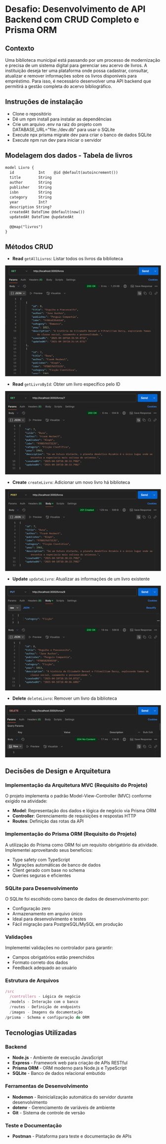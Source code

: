 # Desafio: Desenvolvimento de API Backend com CRUD Completo e Prisma ORM

## Contexto

Uma biblioteca municipal está passando por um processo de modernização e precisa de um sistema digital para gerenciar seu acervo de livros. A instituição deseja ter uma plataforma onde possa cadastrar, consultar, atualizar e remover informações sobre os livros disponíveis para empréstimo. Para isso, é necessário desenvolver uma API backend que permitirá a gestão completa do acervo bibliográfico.

## Instruções de instalação 

- Clone o repositório
- Dê um npm install para instalar as dependências
- Crie um arquivo .env na raiz do projeto com DATABASE_URL="file:./dev.db" para usar o SQLite
- Execute npx prisma migrate dev para criar o banco de dados SQLite
- Execute npm run dev para iniciar o servidor

## Modelagem dos dados - Tabela de livros

```prisma
model Livro {
  id           Int    @id @default(autoincrement())
  title        String
  author       String
  publisher    String
  isbn         String
  category     String
  year         Int?
  description String?
  createdAt DateTime @default(now())
  updatedAt DateTime @updatedAt

  @@map("livros")
}
```

## Métodos CRUD

- **Read** `getAllLivros`: Listar todos os livros da biblioteca

![Método getAll sendo aplicado no Postman](./src/images/metodo.getall.png)

- **Read** `getLivroById`: Obter um livro específico pelo ID

![Método getById sendo aplicado no Postman](./src/images/metodo.getbyid.png)

- **Create** `createLivro`: Adicionar um novo livro há biblioteca

![Método create sendo aplicado no Postman](./src/images/metodo.create.png)

- **Update** `updateLivro`: Atualizar as informações de um livro existente

![Método update sendo aplicado no Postman](./src/images/metodo.update.png)

- **Delete** `deleteLivro`: Remover um livro da biblioteca

![Método delete sendo aplicado no Postman](./src/images/metodo.delete.png)

## Decisões de Design e Arquitetura

### Implementação da Arquitetura MVC (Requisito do Projeto)
O projeto implementa o padrão Model-View-Controller (MVC) conforme exigido na atividade:
- **Model**: Representação dos dados e lógica de negócio via Prisma ORM
- **Controller**: Gerenciamento de requisições e respostas HTTP
- **Routes**: Definição das rotas da API

### Implementação do Prisma ORM (Requisito do Projeto)
A utilização do Prisma como ORM foi um requisito obrigatório da atividade. Implementei aproveitando seus benefícios:
- Type safety com TypeScript
- Migrações automáticas de banco de dados
- Client gerado com base no schema
- Queries seguras e eficientes

### SQLite para Desenvolvimento
O SQLite foi escolhido como banco de dados de desenvolvimento por:
- Configuração zero
- Armazenamento em arquivo único
- Ideal para desenvolvimento e testes
- Fácil migração para PostgreSQL/MySQL em produção

### Validações
Implementei validações no controlador para garantir:
- Campos obrigatórios estão preenchidos
- Formato correto dos dados
- Feedback adequado ao usuário

### Estrutura de Arquivos

```js
/src
  /controllers - Lógica de negócio
  /models - Interação com o banco
  /routes - Definição de endpoints
  /images - Imagens da documentação
/prisma - Schema e configuração do ORM
```
## Tecnologias Utilizadas

### Backend
- **Node.js** - Ambiente de execução JavaScript
- **Express** - Framework web para criação de APIs RESTful
- **Prisma ORM** - ORM moderno para Node.js e TypeScript
- **SQLite** - Banco de dados relacional embutido

### Ferramentas de Desenvolvimento
- **Nodemon** - Reinicialização automática do servidor durante desenvolvimento
- **dotenv** - Gerenciamento de variáveis de ambiente
- **Git** - Sistema de controle de versão

### Teste e Documentação
- **Postman** - Plataforma para teste e documentação de APIs
